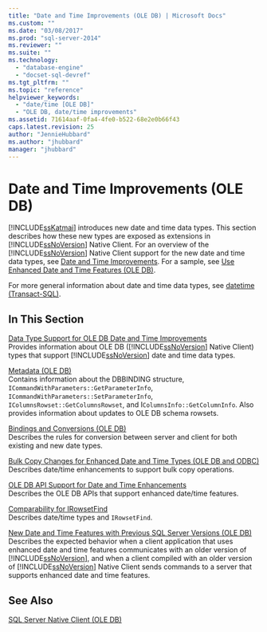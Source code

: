 ```yaml
---
title: "Date and Time Improvements (OLE DB) | Microsoft Docs"
ms.custom: ""
ms.date: "03/08/2017"
ms.prod: "sql-server-2014"
ms.reviewer: ""
ms.suite: ""
ms.technology: 
  - "database-engine"
  - "docset-sql-devref"
ms.tgt_pltfrm: ""
ms.topic: "reference"
helpviewer_keywords: 
  - "date/time [OLE DB]"
  - "OLE DB, date/time improvements"
ms.assetid: 71614aaf-0fa4-4fe0-b522-68e2e0b66f43
caps.latest.revision: 25
author: "JennieHubbard"
ms.author: "jhubbard"
manager: "jhubbard"
---
```

# Date and Time Improvements (OLE DB)
  [!INCLUDE[ssKatmai](../../includes/sskatmai-md.md)] introduces new date and time data types. This section describes how these new types are exposed as extensions in [!INCLUDE[ssNoVersion](../../includes/ssnoversion-md.md)] Native Client. For an overview of the [!INCLUDE[ssNoVersion](../../includes/ssnoversion-md.md)] Native Client support for the new date and time data types, see [Date and Time Improvements](../../../2014/database-engine/dev-guide/date-and-time-improvements.md). For a sample, see [Use Enhanced Date and Time Features &#40;OLE DB&#41;](../../../2014/database-engine/dev-guide/use-enhanced-date-and-time-features-ole-db.md).  
  
 For more general information about date and time data types, see [datetime &#40;Transact-SQL&#41;](~/t-sql/data-types/datetime-transact-sql.md).  
  
## In This Section  
 [Data Type Support for OLE DB Date and Time Improvements](../../../2014/database-engine/dev-guide/data-type-support-for-ole-db-date-and-time-improvements.md)  
 Provides information about OLE DB ([!INCLUDE[ssNoVersion](../../includes/ssnoversion-md.md)] Native Client) types that support [!INCLUDE[ssNoVersion](../../includes/ssnoversion-md.md)] date and time data types.  
  
 [Metadata &#40;OLE DB&#41;](../../../2014/database-engine/dev-guide/metadata-ole-db.md)  
 Contains information about the DBBINDING structure, `ICommandWithParameters::GetParameterInfo`, `ICommandWithParameters::SetParameterInfo`, `IColumnsRowset::GetColumnsRowset`, and I`ColumnsInfo::GetColumnInfo`. Also provides information about updates to OLE DB schema rowsets.  
  
 [Bindings and Conversions &#40;OLE DB&#41;](../../../2014/database-engine/dev-guide/bindings-and-conversions-ole-db.md)  
 Describes the rules for conversion between server and client for both existing and new date types.  
  
 [Bulk Copy Changes for Enhanced Date and Time Types &#40;OLE DB and ODBC&#41;](../../../2014/database-engine/dev-guide/bulk-copy-changes-for-enhanced-date-and-time-types-ole-db-and-odbc.md)  
 Describes date/time enhancements to support bulk copy operations.  
  
 [OLE DB API Support for Date and Time Enhancements](../../../2014/database-engine/dev-guide/ole-db-api-support-for-date-and-time-enhancements.md)  
 Describes the OLE DB APIs that support enhanced date/time features.  
  
 [Comparability for IRowsetFind](../../../2014/database-engine/dev-guide/comparability-for-irowsetfind.md)  
 Describes date/time types and `IRowsetFind`.  
  
 [New Date and Time Features with Previous SQL Server Versions &#40;OLE DB&#41;](../../../2014/database-engine/dev-guide/new-date-and-time-features-with-previous-sql-server-versions-ole-db.md)  
 Describes the expected behavior when a client application that uses enhanced date and time features communicates with an older version of [!INCLUDE[ssNoVersion](../../includes/ssnoversion-md.md)], and when a client compiled with an older version of [!INCLUDE[ssNoVersion](../../includes/ssnoversion-md.md)] Native Client sends commands to a server that supports enhanced date and time features.  
  
## See Also  
 [SQL Server Native Client &#40;OLE DB&#41;](../../../2014/database-engine/dev-guide/sql-server-native-client-ole-db.md)  
  
  
